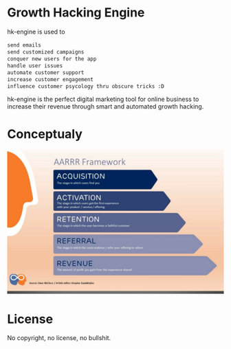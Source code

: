 Growth Hacking Engine
=====

hk-engine is used to

    send emails
    send customized campaigns
    conquer new users for the app
    handle user issues
    automate customer support
    increase customer engagement
    influence customer psycology thru obscure tricks :D

hk-engine is the perfect digital marketing tool for online business to increase their revenue 
through smart and automated growth hacking.

Conceptualy
====
![](concept.jpeg)

License
====
No copyright, no license, no bullshit.